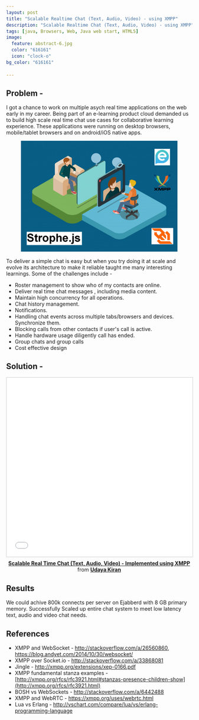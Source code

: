 ```yaml
---
layout: post
title: "Scalable Realtime Chat (Text, Audio, Video) - using XMPP"
description: "Scalable Realtime Chat (Text, Audio, Video) - using XMPP"
tags: [java, Browsers, Web, Java web start, HTML5]
image:
  feature: abstract-6.jpg
  color: "616161"
  icon: "clock-o"
bg_color: "616161"

---
```


## Problem -

I got a chance to work on multiple asych real time applications on the web early in my career. Being part of an e-learning product cloud demanded us to build high scale real time chat use cases for collaborative learning experience. These applications were running on desktop browsers, mobile/tablet browsers and on android/iOS native apps.

<div style="text-align: center">
<figure class="full">
	<img src="/images/chat.jpg" width="600px" alt="">
</figure>
</div>

To deliver a simple chat is easy but when you try doing it at scale and evolve its architecture to make it reliable taught me many interesting learnings. Some of the challenges include - 

- Roster management to show who of my contacts are online.
- Deliver real time chat messages , including media content.
- Maintain high concurrency for all operations.
- Chat history management.
- Notifications.
- Handling chat events across multiple tabs/browsers and devices. Synchronize them.
- Blocking calls from other contacts if user's call is active.
- Handle hardware usage diligently call has ended.
- Group chats and group calls
- Cost effective design

## Solution -



<div style="text-align: center"><iframe src="//www.slideshare.net/slideshow/embed_code/key/fYvQrGAiRvuXz8" width="595" height="485" frameborder="0" marginwidth="0" marginheight="0" scrolling="no" style="border:1px solid #CCC; border-width:1px; margin-bottom:5px; max-width: 100%;" allowfullscreen> </iframe> <div style="margin-bottom:5px"> <strong> <a href="//www.slideshare.net/udayslideshare/scalable-real-time-chat-text-audio-video-implemented-using-xmpp" title="Scalable Real Time Chat (Text, Audio, Video) - Implemented using XMPP" target="_blank">Scalable Real Time Chat (Text, Audio, Video) - Implemented using XMPP</a> </strong> from <strong><a href="https://www.slideshare.net/udayslideshare" target="_blank">Udaya Kiran</a></strong> </div></div>

## Results

We could achive 800k connects per server on Ejabberd with 8 GB primary memory. Successfully Scaled up entire chat system to meet low latency text, audio and video chat needs. 

## References

- XMPP and WebSocket - http://stackoverflow.com/a/26560860, https://blog.andyet.com/2014/10/30/websocket/
- XMPP over Socket.io - http://stackoverflow.com/a/33868081
- Jingle - http://xmpp.org/extensions/xep-0166.pdf
- XMPP fundamental stanza examples - [http://xmpp.org/rfcs/rfc3921.html#stanzas-presence-children-show](http://xmpp.org/rfcs/rfc3921.html)
- BOSH vs WebSockets - http://stackoverflow.com/a/6442488
- XMPP and WebRTC - https://xmpp.org/uses/webrtc.html
- Lua vs Erlang - http://vschart.com/compare/lua/vs/erlang-programming-language

